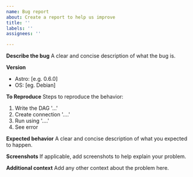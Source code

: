 ```yaml
---
name: Bug report
about: Create a report to help us improve
title: ''
labels: ''
assignees: ''

---
```


**Describe the bug**
A clear and concise description of what the bug is.

**Version**
* Astro: [e.g. 0.6.0]
* OS: [eg. Debian]

**To Reproduce**
Steps to reproduce the behavior:
1. Write the DAG  '...'
2. Create connection '....'
3. Run using  '....'
4. See error

**Expected behavior**
A clear and concise description of what you expected to happen.

**Screenshots**
If applicable, add screenshots to help explain your problem.


**Additional context**
Add any other context about the problem here.
